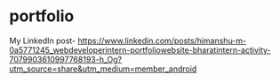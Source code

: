 # portfolio
My LinkedIn post- https://www.linkedin.com/posts/himanshu-m-0a5771245_webdeveloperintern-portfoliowebsite-bharatintern-activity-7079903610997768193-h_Og?utm_source=share&utm_medium=member_android
